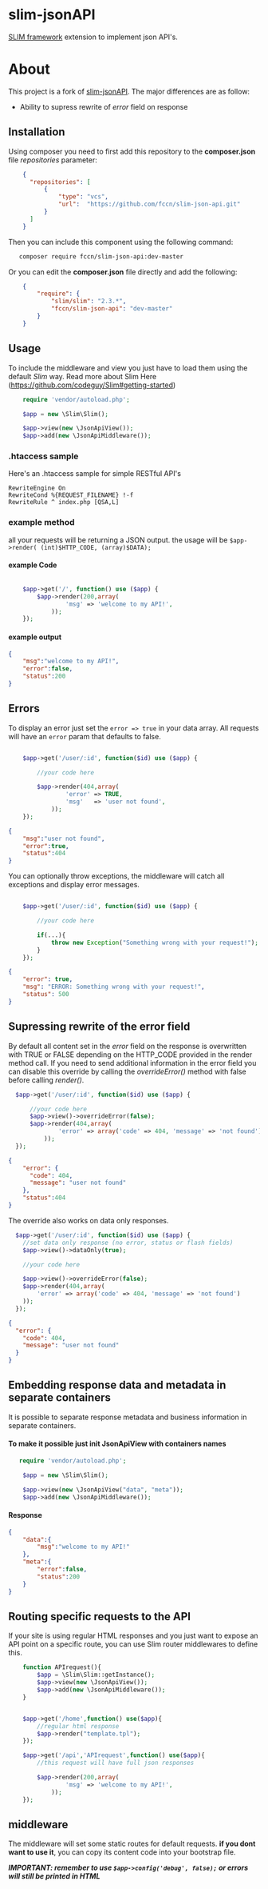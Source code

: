 # slim-jsonAPI

[SLIM framework](https://github.com/codeguy/Slim) extension to implement json API's.

# About

This project is a fork of  [slim-jsonAPI](https://github.com/entomb/slim-json-api/).
The major differences are as follow:
- Ability to supress rewrite of *error* field on response

## Installation
Using composer you need to first add this repository to the **composer.json** file *repositories* parameter:

```json
    {
      "repositories": [
          {
              "type": "vcs",
              "url":  "https://github.com/fccn/slim-json-api.git"
          }
      ]
    }
```

Then you can include this component using the following command:

```sh
   composer require fccn/slim-json-api:dev-master
```

Or you can edit the **composer.json** file directly and add the following:

```json
    {
        "require": {
            "slim/slim": "2.3.*",
            "fccn/slim-json-api": "dev-master"
        }
    }

```

## Usage
To include the middleware and view you just have to load them using the default _Slim_ way.
Read more about Slim Here (https://github.com/codeguy/Slim#getting-started)

```php
    require 'vendor/autoload.php';

    $app = new \Slim\Slim();

    $app->view(new \JsonApiView());
    $app->add(new \JsonApiMiddleware());
```

### .htaccess sample
Here's an .htaccess sample for simple RESTful API's
```
RewriteEngine On
RewriteCond %{REQUEST_FILENAME} !-f
RewriteRule ^ index.php [QSA,L]
```

### example method
all your requests will be returning a JSON output.
the usage will be `$app->render( (int)$HTTP_CODE, (array)$DATA);`

#### example Code
```php

    $app->get('/', function() use ($app) {
        $app->render(200,array(
                'msg' => 'welcome to my API!',
            ));
    });

```


#### example output
```json
{
    "msg":"welcome to my API!",
    "error":false,
    "status":200
}

```

## Errors
To display an error just set the `error => true` in your data array.
All requests will have an `error` param that defaults to false.

```php

    $app->get('/user/:id', function($id) use ($app) {

        //your code here

        $app->render(404,array(
                'error' => TRUE,
                'msg'   => 'user not found',
            ));
    });

```
```json
{
    "msg":"user not found",
    "error":true,
    "status":404
}

```

You can optionally throw exceptions, the middleware will catch all exceptions and display error messages.

```php

    $app->get('/user/:id', function($id) use ($app) {

        //your code here

        if(...){
            throw new Exception("Something wrong with your request!");
        }
    });

```
```json
{
    "error": true,
    "msg": "ERROR: Something wrong with your request!",
    "status": 500
}

```

## Supressing rewrite of the error field

By default all content set in the *error* field on the response is overwritten with TRUE or FALSE depending on the HTTP_CODE provided in the render method call. If you need to send additional information in the error field you can disable this override by calling the *overrideError()* method with false before calling *render()*.

```php
  $app->get('/user/:id', function($id) use ($app) {

      //your code here
      $app->view()->overrideError(false);
      $app->render(404,array(
              'error' => array('code' => 404, 'message' => 'not found')
          ));
  });
```

```json
{
    "error": {
      "code": 404,
      "message": "user not found"
    },
    "status":404
}
```

The override also works on data only responses.

```php
  $app->get('/user/:id', function($id) use ($app) {
    //set data only response (no error, status or flash fields)
    $app->view()->dataOnly(true);

    //your code here

    $app->view()->overrideError(false);
    $app->render(404,array(
        'error' => array('code' => 404, 'message' => 'not found')
    ));
  });
```

```json
{
  "error": {
    "code": 404,
    "message": "user not found"
  }
}
```


## Embedding response data and metadata in separate containers
It is possible to separate response metadata and business information in separate containers.

#### To make it possible just init JsonApiView with containers names
```php
   require 'vendor/autoload.php';

    $app = new \Slim\Slim();

    $app->view(new \JsonApiView("data", "meta"));
    $app->add(new \JsonApiMiddleware());
```

#### Response
```json
{
    "data":{
        "msg":"welcome to my API!"
    },
    "meta":{
        "error":false,
        "status":200
    }
}
```


## Routing specific requests to the API
If your site is using regular HTML responses and you just want to expose an API point on a specific route,
you can use Slim router middlewares to define this.

```php
    function APIrequest(){
        $app = \Slim\Slim::getInstance();
        $app->view(new \JsonApiView());
        $app->add(new \JsonApiMiddleware());
    }


    $app->get('/home',function() use($app){
        //regular html response
        $app->render("template.tpl");
    });

    $app->get('/api','APIrequest',function() use($app){
        //this request will have full json responses

        $app->render(200,array(
                'msg' => 'welcome to my API!',
            ));
    });
```


## middleware
The middleware will set some static routes for default requests.
**if you dont want to use it**, you can copy its content code into your bootstrap file.

***IMPORTANT: remember to use `$app->config('debug', false);` or errors will still be printed in HTML***
